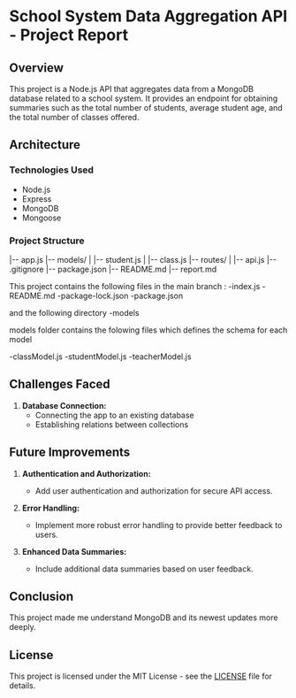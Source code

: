 # School System Data Aggregation API - Project Report

## Overview

This project is a Node.js API that aggregates data from a MongoDB database related to a school system. It provides an endpoint for obtaining summaries such as the total number of students, average student age, and the total number of classes offered.

## Architecture

### Technologies Used

- Node.js
- Express
- MongoDB
- Mongoose

### Project Structure

|-- app.js
|-- models/
| |-- student.js
| |-- class.js
|-- routes/
| |-- api.js
|-- .gitignore
|-- package.json
|-- README.md
|-- report.md

This project contains the following files in the main branch :
-index.js
-README.md
-package-lock.json
-package.json

and the following directory
-models

models folder contains the folowing files which defines the schema for each model

-classModel.js
-studentModel.js
-teacherModel.js


## Challenges Faced

1. **Database Connection:**
   - Connecting the app to an existing database
   - Establishing relations between collections

## Future Improvements

1. **Authentication and Authorization:**
   - Add user authentication and authorization for secure API access.

2. **Error Handling:**
   - Implement more robust error handling to provide better feedback to users.

3. **Enhanced Data Summaries:**
   - Include additional data summaries based on user feedback.

## Conclusion

This project made me understand MongoDB and its newest updates more deeply. 

## License

This project is licensed under the MIT License - see the [LICENSE](LICENSE) file for details.




